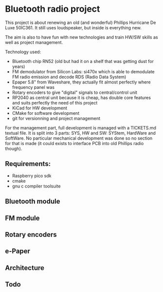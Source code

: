 # Bluetooth radio project

This project is about renewing an old (and wonderful) Phillips Hurricane De Luxe 50IC361.
It still uses loudspeaker, but inside is everything new.

The aim is also to have fun with new technologies and train HW/SW skills as well as project management.

Technology used:  
- Bluetooth chip RN52 (old but had it on a shelf that was getting dust for years)
- FM demodulator from Silicon Labs: si470x which is able to demodulate FM radio emission and decode RDS (Radio Data System)
- Epaper 5.8" from Waveshare, they actually fit almost perfectly where frequency panel was
- Rotary encoders to give "digital" signals to central/control unit
- RP2040 as central unit because it is cheap, has double core features and suits perfectly the need of this project
- KiCad for HW development
- CMake for software development
- git for versionning and project management

For the management part, full development is managed with a TICKETS.md textual file. It is split into 3 parts: SYS, HW and SW: SYStem, HardWare and SoftWare. No particular mechanical development was done so no section for that is made (it could exists to interface PCB into old Phillips radio though).

## Requirements:

- Raspberry pico sdk
- cmake
- gnu c compiler toolsuite

## Bluetooth module

## FM module

## Rotary encoders

## e-Paper

## Architecture

## Todo

